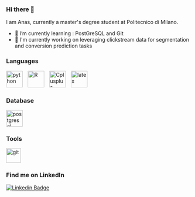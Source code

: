 ### Hi there 👋

I am Anas, currently a master's degree student at Politecnico di Milano.

- 🌱 I’m currently learning : PostGreSQL and Git
- 🔭 I'm currently working on leveraging clickstream data for segmentation and conversion prediction tasks


### Languages

<div style="display: inline_block; margin-top: 15px;">
  <img alt="python" height="45" width="45" style="margin-right: 10px;"  src="https://cdn.jsdelivr.net/gh/devicons/devicon/icons/python/python-original.svg" />
  <img alt="R" height="45" width="45" style="margin-right: 10px;" src="https://cdn.jsdelivr.net/gh/devicons/devicon/icons/r/r-original.svg" />
  <img alt="Cplusplus" height="45" width="45" style="margin-right: 10px;"  src="https://cdn.jsdelivr.net/gh/devicons/devicon/icons/cplusplus/cplusplus-original.svg" />
  <img alt="latex" height="45" width="45" style="margin-right: 10px;"  src="https://cdn.jsdelivr.net/gh/devicons/devicon/icons/latex/latex-original.svg" />
</div>

### Database

<div style="display: inline_block; margin-top: 15px;">
 <img alt="postgresql" height="45" width="45" style="margin-right: 10px;"  src="https://cdn.jsdelivr.net/gh/devicons/devicon/icons/postgresql/postgresql-plain-wordmark.svg" />
</div>

### Tools

<div style="display: inline_block; margin-top: 15px;">
  <img src="https://www.vectorlogo.zone/logos/git-scm/git-scm-icon.svg" alt="git" width="40" height="40"/>
</div>
  
### Find me on LinkedIn

[![Linkedin Badge](https://img.shields.io/badge/-AnasBahtaoui-blue?style=flat-circle&logo=Linkedin&logoColor=white&link=https://www.linkedin.com/in/anas-bahtaoui/)](https://www.linkedin.com/in/anas-bahtaoui/)


<!--
**Anas-Bahtaoui/Anas-Bahtaoui** is a ✨ _special_ ✨ repository because its `README.md` (this file) appears on your GitHub profile.

Here are some ideas to get you started:

- 🔭 I’m currently working on ...
- 🌱 I’m currently learning ...
- 👯 I’m looking to collaborate on ...
- 🤔 I’m looking for help with ...
- 💬 Ask me about ...
: ...
- 😄 Pronouns: ...
- ⚡ Fun fact: ...
-->
